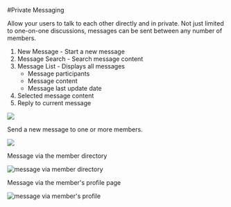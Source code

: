 #Private Messaging

Allow your users to talk to each other directly and in private. Not just limited to one-on-one discussions, messages can be sent between any number of members.

1.  New Message - Start a new message
2.  Message Search - Search message content
3.  Message List - Displays all messages
    *   Message participants
    *   Message content
    *   Message last update date
4.  Selected message content
5.  Reply to current message

![](https://www.dropbox.com/s/z6whdoioumm48m9/messages.jpg?raw=1)

Send a new message to one or more members.

![](https://www.dropbox.com/s/e3djied5mlx6xil/privatemessage3-1.jpg?raw=1)

Message via the member directory

![message via member directory](https://www.dropbox.com/s/3sdkddsptlr0foj/privatemessage1.jpg?raw=1)

Message via the member's profile page

![message via member's profile](https://www.dropbox.com/s/wknronb4kd08eky/privatemessage2.jpg?raw=1)